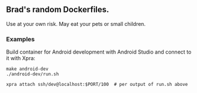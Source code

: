 ## Brad's random Dockerfiles.

Use at your own risk. May eat your pets or small children.

### Examples ###

Build container for Android development with Android Studio and
connect to it with Xpra:

    make android-dev
    ./android-dev/run.sh

    xpra attach ssh/dev@localhost:$PORT/100  # per output of run.sh above
